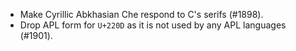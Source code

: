 * Make Cyrillic Abkhasian Che respond to C's serifs (#1898).
* Drop APL form for `U+220D` as it is not used by any APL languages (#1901).
